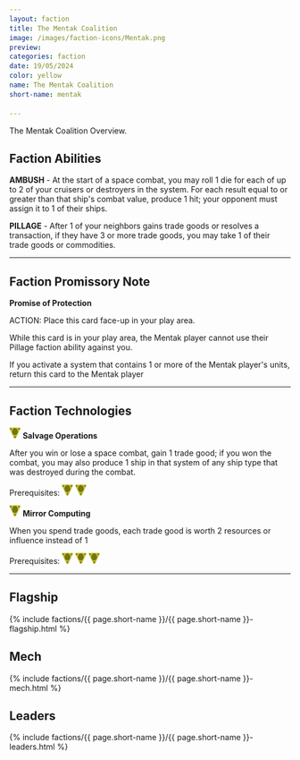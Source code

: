 ```yaml
---
layout: faction
title: The Mentak Coalition
image: /images/faction-icons/Mentak.png
preview: 
categories: faction
date: 19/05/2024
color: yellow
name: The Mentak Coalition
short-name: mentak

---
```


The Mentak Coalition Overview.

## Faction Abilities
**AMBUSH** - At the start of a space combat, you may roll 1 die for each of up to 2 of your cruisers or destroyers in the system.  For each result equal to or greater than that ship's combat value, produce 1 hit; your opponent must assign it to 1 of their ships.

**PILLAGE** - After 1 of your neighbors gains trade goods or resolves a transaction, if they have 3 or more trade goods, you may take 1 of their trade goods or commodities.
___

## Faction Promissory Note
**Promise of Protection** 

ACTION: Place this card face-up in your play area.

While this card is in your play area, the Mentak player cannot use their Pillage faction ability against you.

If you activate a system that contains 1 or more of the Mentak player's units, return this card to the Mentak player

___

## Faction Technologies
![](/images/tech-icon/cybernetic.png) **Salvage Operations**

After you win or lose a space combat, gain 1 trade good; if you won the combat, you may also produce 1 ship in that system of any ship type that was destroyed during the combat.

Prerequisites: ![](/images/tech-icon/cybernetic.png) ![](/images/tech-icon/cybernetic.png)

![](/images/tech-icon/cybernetic.png) **Mirror Computing**

When you spend trade goods, each trade good is worth 2 resources or influence instead of 1

Prerequisites: ![](/images/tech-icon/cybernetic.png) ![](/images/tech-icon/cybernetic.png) ![](/images/tech-icon/cybernetic.png)

___

## Flagship

 {% include factions/{{ page.short-name }}/{{ page.short-name }}-flagship.html %}

## Mech

 {% include factions/{{ page.short-name }}/{{ page.short-name }}-mech.html %}

## Leaders

 {% include factions/{{ page.short-name }}/{{ page.short-name }}-leaders.html %}